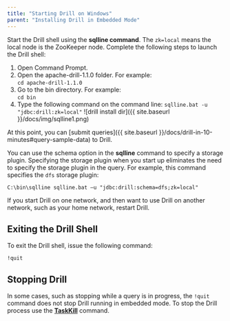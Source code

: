 ```yaml
---
title: "Starting Drill on Windows"
parent: "Installing Drill in Embedded Mode"
---
```

Start the Drill shell using the **sqlline command**. The `zk=local` means the local node is the ZooKeeper node. Complete the following steps to launch the Drill shell:

1. Open Command Prompt.  
2. Open the apache-drill-1.1.0 folder. For example:  
   ``cd apache-drill-1.1.0``
3. Go to the bin directory. For example:  
   ``cd bin``
4. Type the following command on the command line:
   ``sqlline.bat -u "jdbc:drill:zk=local"``
   ![drill install dir]({{ site.baseurl }}/docs/img/sqlline1.png)

At this point, you can [submit queries]({{ site.baseurl }}/docs/drill-in-10-minutes#query-sample-data) to Drill.

You can use the schema option in the **sqlline** command to specify a storage plugin. Specifying the storage plugin when you start up eliminates the need to specify the storage plugin in the query. For example, this command specifies the `dfs` storage plugin:

    C:\bin\sqlline sqlline.bat –u "jdbc:drill:schema=dfs;zk=local"

If you start Drill on one network, and then want to use Drill on another network, such as your home network, restart Drill.

## Exiting the Drill Shell

To exit the Drill shell, issue the following command:

    !quit

## Stopping Drill

In some cases, such as stopping while a query is in progress, the `!quit` command does not stop Drill running in embedded mode. To stop the Drill process use the [**TaskKill**](https://www.microsoft.com/resources/documentation/windows/xp/all/proddocs/en-us/taskkill.mspx?mfr=true) command.


